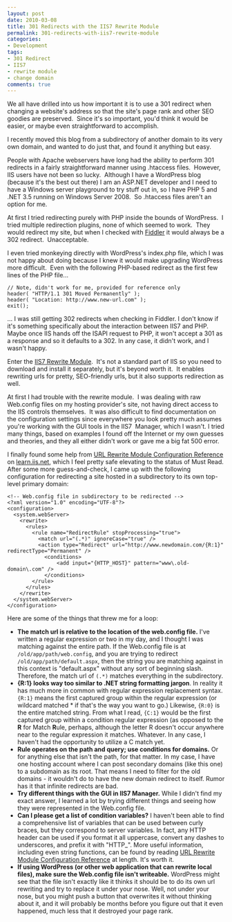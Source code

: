 ```yaml
---
layout: post
date: 2010-03-08
title: 301 Redirects with the IIS7 Rewrite Module
permalink: 301-redirects-with-iis7-rewrite-module
categories:
- Development
tags:
- 301 Redirect
- IIS7
- rewrite module
- change domain
comments: true
---
```

We all have drilled into us how important it is to use a 301 redirect when changing a website's address so that the site's page rank and other SEO goodies are preserved.  Since it's so important, you'd think it would be easier, or maybe even straightforward to accomplish.

I recently moved this blog from a subdirectory of another domain to its very own domain, and wanted to do just that, and found it anything but easy.

People with Apache webservers have long had the ability to perform 301 redirects in a fairly straightforward manner using .htaccess files.  However, IIS users have not been so lucky.  Although I have a WordPress blog (because it's the best out there) I am an ASP.NET developer and I need to have a Windows server playground to try stuff out in, so I have PHP 5 and .NET 3.5 running on Windows Server 2008.  So .htaccess files aren't an option for me.

At first I tried redirecting purely with PHP inside the bounds of WordPress.  I tried multiple redirection plugins, none of which seemed to work.  They would redirect my site, but when I checked with [Fiddler](http://www.fiddler2.com/fiddler2/) it would always be a 302 redirect.  Unacceptable.

<!-- more -->

I even tried monkeying directly with WordPress's index.php file, which I was not happy about doing because I knew it would make upgrading WordPress more difficult.  Even with the following PHP-based redirect as the first few lines of the PHP file...

    // Note, didn't work for me, provided for reference only
    header( "HTTP/1.1 301 Moved Permanently" );
    header( "Location: http://www.new-url.com" );
    exit();

... I was still getting 302 redirects when checking in Fiddler. I don't know if it's something specifically about the interaction between IIS7 and PHP. Maybe once IIS hands off the ISAPI request to PHP, it won't accept a 301 as a response and so it defaults to a 302. In any case, it didn't work, and I wasn't happy.

Enter the [IIS7 Rewrite Module](http://www.iis.net/expand/URLRewrite).  It's not a standard part of IIS so you need to download and install it separately, but it's beyond worth it.  It enables rewriting urls for pretty, SEO-friendly urls, but it also supports redirection as well.

At first I had trouble with the rewrite module.  I was dealing with raw Web.config files on my hosting provider's site, not having direct access to the IIS controls themselves.  It was also difficult to find documentation on the configuration settings since everywhere you look pretty much assumes you're working with the GUI tools in the IIS7  Manager, which I wasn't. I tried many things, based on examples I found off the Internet or my own guesses and theories, and they all either didn't work or gave me a big fat 500 error.

I finally found some help from [URL Rewrite Module Configuration Reference](http://learn.iis.net/page.aspx/465/url-rewrite-module-configuration-reference/) on [learn.iis.net](http://learn.iis.net), which I feel pretty safe elevating to the status of Must Read. After some more guess-and-check, I came up with the following configuration for redirecting a site hosted in a subdirectory to its own top-level primary domain:

```
<!-- Web.config file in subdirectory to be redirected -->
<?xml version="1.0" encoding="UTF-8"?>
<configuration>
  <system.webServer>
    <rewrite>
      <rules>
        <rule name="RedirectRule" stopProcessing="true">
          <match url="(.*)" ignoreCase="true" />
          <action type="Redirect" url="http://www.newdomain.com/{R:1}" redirectType="Permanent" />
            <conditions>
                <add input="{HTTP_HOST}" pattern="www\.old-domain\.com" />
            </conditions>
        </rule>
      </rules>
    </rewrite>
  </system.webServer>
</configuration>
```

Here are some of the things that threw me for a loop:

-   **The match url is relative to the location of the web.config file.** I've written a regular expression or two in my day, and I thought I was matching against the entire path. If the Web.config file is at `/old/app/path/web.config`, and you are trying to redirect `/old/app/path/default.aspx`, then the string you are matching against in this context is "default.aspx" without any sort of beginning slash. Therefore, the match url of `(.*)` matches everything in the subdirectory.
-   **{R:1} looks way too similar to .NET string formatting jargon**. In reality it has much more in common with regular expression replacement syntax. `{R:1}` means the first captured group within the regular expression (or wildcard matched \* if that's the way you want to go.) Likewise, `{R:0}` is the entire matched string. From what I read, `{C:1}` would be the first captured group within a condition regular expression (as opposed to the **R** for Match **R**ule, perhaps, although the letter R doesn't occur anywhere near to the regular expression it matches. Whatever. In any case, I haven't had the opportunity to utilize a C match yet.
-   **Rule operates on the path and query; use conditions for domains.** Or for anything else that isn't the path, for that matter. In my case, I have one hosting account where I can post secondary domains (like this one) to a subdomain as its root. That means I need to filter for the old domains - it wouldn't do to have the new domain redirect to itself. Rumor has it that infinite redirects are bad.
-   **Try different things with the GUI in IIS7 Manager.** While I didn't find my exact answer, I learned a lot by trying different things and seeing how they were represented in the Web.config file.
-   **Can I please get a list of condition variables?** I haven't been able to find a comprehensive list of variables that can be used between curly braces, but they correspond to server variables. In fact, any HTTP header can be used if you format it all uppercase, convert any dashes to underscores, and prefix it with "HTTP\_". More useful information, including even string functions, can be found by reading [URL Rewrite Module Configuration Reference](http://learn.iis.net/page.aspx/465/url-rewrite-module-configuration-reference/) at length. It's worth it.
-   **If using WordPress (or other web application that can rewrite local files), make sure the Web.config file isn't writeable.** WordPress might see that the file isn't exactly like it thinks it should be to do its own url rewriting and try to replace it under your nose. Well, not under your nose, but you might push a button that overwrites it without thinking about it, and it will probably be months before you figure out that it even happened, much less that it destroyed your page rank.
